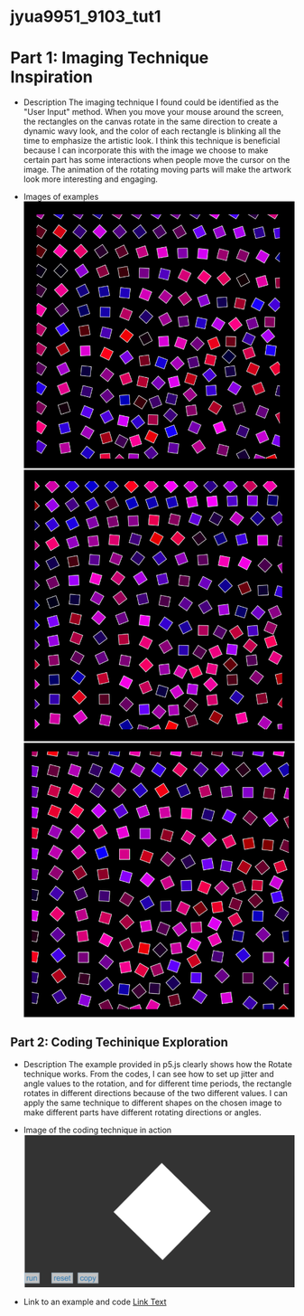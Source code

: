 # jyua9951_9103_tut1

# Part 1: Imaging Technique Inspiration
- Description
The imaging technique I found could be identified as the "User Input" method. When you move your mouse around the screen, the rectangles on the canvas rotate in the same direction to create a dynamic wavy look, and the color of each rectangle is blinking all the time to emphasize the artistic look. I think this technique is beneficial because I can incorporate this with the image we choose to make certain part has some interactions when people move the cursor on the image. The animation of the rotating moving parts will make the artwork look more interesting and engaging. 

- Images of examples
![First image of the inspirtation](readmeImages/example1.png)
![Second image of the inspirtation](readmeImages/example2.png)
![Third image of the inspirtation](readmeImages/example3.png)


## Part 2: Coding Techinique Exploration
- Description
The example provided in p5.js clearly shows how the Rotate technique works. From the codes, I can see how to set up jitter and angle values to the rotation, and for different time periods, the rectangle rotates in different directions because of the two different values. I can apply the same technique to different shapes on the chosen image to make different parts have different rotating directions or angles. 

- Image of the coding technique in action
![The image of the coding technique](readmeImages/example4.png)

- Link to an example and code
[Link Text](https://p5js.org/examples/transform-rotate.html)